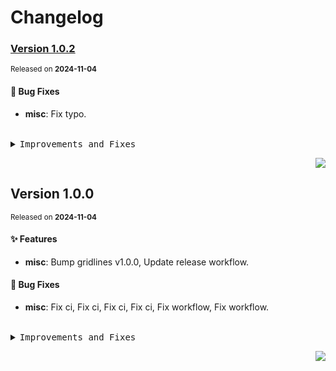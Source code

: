 # Changelog

### [Version&nbsp;1.0.2](https://github.com/canisminor1990/factorio-gridlines/compare/v1.0.1...v1.0.2)
<sup>Released on **2024-11-04**</sup>


#### 🐛 Bug Fixes

- **misc**: Fix typo.


<br/>



<details>
<summary><kbd>Improvements and Fixes</kbd></summary>



#### What's fixed

* **misc**: Fix typo ([b7c5c30](https://github.com/canisminor1990/factorio-gridlines/commit/b7c5c30))

</details>


<div align="right">

[![](https://img.shields.io/badge/-BACK_TO_TOP-151515?style=flat-square)](#readme-top)

</div>

## Version&nbsp;1.0.0
<sup>Released on **2024-11-04**</sup>


#### ✨ Features

- **misc**: Bump gridlines v1.0.0, Update release workflow.


#### 🐛 Bug Fixes

- **misc**: Fix ci, Fix ci, Fix ci, Fix ci, Fix workflow, Fix workflow.


<br/>



<details>
<summary><kbd>Improvements and Fixes</kbd></summary>



#### What's improved

* **misc**: Bump gridlines v1.0.0 ([95ba959](https://github.com/canisminor1990/factorio-gridlines/commit/95ba959))
* **misc**: Update release workflow ([9ecf5be](https://github.com/canisminor1990/factorio-gridlines/commit/9ecf5be))



#### What's fixed

* **misc**: Fix ci ([087b01c](https://github.com/canisminor1990/factorio-gridlines/commit/087b01c))
* **misc**: Fix ci ([befcf8d](https://github.com/canisminor1990/factorio-gridlines/commit/befcf8d))
* **misc**: Fix ci ([8dd67c9](https://github.com/canisminor1990/factorio-gridlines/commit/8dd67c9))
* **misc**: Fix ci ([977c638](https://github.com/canisminor1990/factorio-gridlines/commit/977c638))
* **misc**: Fix workflow ([212688d](https://github.com/canisminor1990/factorio-gridlines/commit/212688d))
* **misc**: Fix workflow ([ddb05e5](https://github.com/canisminor1990/factorio-gridlines/commit/ddb05e5))

</details>


<div align="right">

[![](https://img.shields.io/badge/-BACK_TO_TOP-151515?style=flat-square)](#readme-top)

</div>
